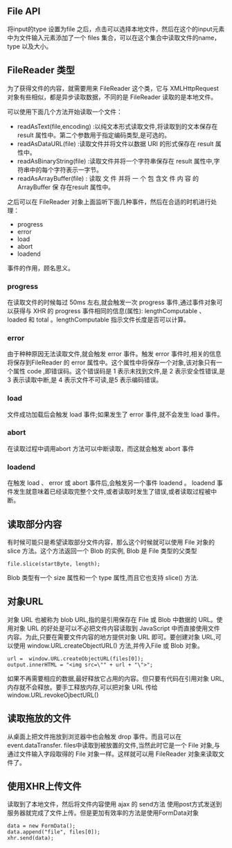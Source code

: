 ## File API

将input的type 设置为file 之后，点击可以选择本地文件，然后在这个的input元素中为文件输入元素添加了一个 files 集合，可以在这个集合中读取文件的name，type 以及大小。

## FileReader 类型

为了获得文件的内容，就需要用来 FileReader 这个类，它与 XMLHttpRequest 对象有些相似，都是异步读取数据，不同的是 FileReader 读取的是本地文件。

可以使用下面几个方法开始读取一个文件：

+ readAsText(file,encoding) :以纯文本形式读取文件,将读取到的文本保存在 result 属性中。第二个参数用于指定编码类型,是可选的。
+ readAsDataURL(file) :读取文件并将文件以数据 URI 的形式保存在 result 属性中。
+ readAsBinaryString(file) :读取文件并将一个字符串保存在 result 属性中,字符串中的每个字符表示一字节。
+ readAsArrayBuffer(file) : 读取 文 件 并将 一 个 包 含文 件 内 容 的 ArrayBuffer 保 存在result 属性中。

之后可以在 FileReader 对象上面监听下面几种事件，然后在合适的时机进行处理：

+ progress
+ error 
+ load
+ abort
+ loadend

事件的作用，顾名思义。

### progress 

在读取文件的时候每过 50ms 左右,就会触发一次 progress 事件,通过事件对象可以获得与 XHR 的 progress 事件相同的信息(属性): lengthComputable 、 loaded 和 total 。lengthComputable 指示文件长度是否可以计算。
### error

由于种种原因无法读取文件,就会触发 error 事件。触发 error 事件时,相关的信息将保存到FileReader 的 error 属性中。这个属性中将保存一个对象,该对象只有一个属性 code ,即错误码。这个错误码是 1 表示未找到文件,是 2 表示安全性错误,是 3 表示读取中断,是 4 表示文件不可读,是5 表示编码错误。


### load

文件成功加载后会触发 load 事件;如果发生了 error 事件,就不会发生 load 事件。

### abort

在读取过程中调用abort 方法可以中断读取，而这就会触发 abort 事件

### loadend

在触发 load 、 error 或 abort 事件后,会触发另一个事件 loadend 。 loadend 事件发生就意味着已经读取完整个文件,或者读取时发生了错误,或者读取过程被中断。


## 读取部分内容

有时候可能只是希望读取部分文件内容，那么这个时候就可以使用 File 对象的 slice 方法。这个方法返回一个 Blob 的实例, Blob 是 File 类型的父类型

```
file.slice(startByte, length);
```

Blob 类型有一个 size 属性和一个 type 属性,而且它也支持 slice() 方法.


## 对象URL

对象 URL 也被称为 blob URL,指的是引用保存在 File 或 Blob 中数据的 URL。使用对象 URL 的好处是可以不必把文件内容读取到 JavaScript 中而直接使用文件内容。为此,只要在需要文件内容的地方提供对象 URL 即可。要创建对象 URL,可以使用 window.URL.createObjectURL() 方法,并传入File 或 Blob 对象。

```
url =  window.URL.createObjectURL(files[0]);
output.innerHTML = "<img src=\"" + url + "\">";
```

如果不再需要相应的数据,最好释放它占用的内容。但只要有代码在引用对象 URL,内存就不会释放。要手工释放内存,可以把对象 URL 传给 window.URL.revokeOjbectURL()

## 读取拖放的文件


从桌面上把文件拖放到浏览器中也会触发 drop 事件。而且可以在 event.dataTransfer. files中读取到被放置的文件,当然此时它是一个 File 对象,与通过文件输入字段取得的 File 对象一样。这样就可以用 FileReader 对象来读取文件了。


## 使用XHR上传文件

读取到了本地文件，然后将文件内容使用 ajax 的 send方法 使用post方式发送到服务器就完成了文件上传。但是更加有效率的方法是使用FormData对象

```
data = new FormData();
data.append("file", files[0]);
xhr.send(data);
```